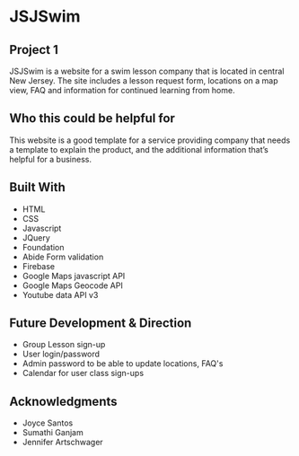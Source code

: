 # JSJSwim

## Project 1
JSJSwim is a website for a swim lesson company that is located in central New Jersey.  The site includes a lesson request form, locations on a map view, FAQ and information for continued learning from home.  

## Who this could be helpful for
This website is a good template for a service providing company that needs a template to explain the product, and the additional information that’s helpful for a business.

## Built With

* HTML
* CSS
* Javascript
* JQuery
* Foundation 
* Abide Form validation
* Firebase
* Google Maps javascript API 
* Google Maps Geocode API
* Youtube data API v3


## Future Development & Direction
* Group Lesson sign-up
* User login/password
* Admin password to be able to update locations, FAQ's
* Calendar for user class sign-ups 


## Acknowledgments
* Joyce Santos
* Sumathi Ganjam
* Jennifer Artschwager
